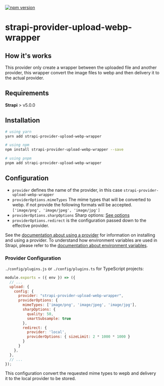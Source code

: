 [![npm version](https://badge.fury.io/js/strapi-provider-upload-webp-wrapper.svg?icon=si%3Anpm)](https://badge.fury.io/js/strapi-provider-upload-webp-wrapper)

# strapi-provider-upload-webp-wrapper

## How it's works
This provider only create a wrapper between the uploaded file and another provider, this wrapper convert the image files to webp and then delivery it to the actual provider.

## Requirements
**Strapi** > v5.0.0

## Installation

```bash
# using yarn
yarn add strapi-provider-upload-webp-wrapper

# using npm
npm install strapi-provider-upload-webp-wrapper --save

# using pnpm
pnpm add strapi-provider-upload-webp-wrapper
```

## Configuration

- `provider` defines the name of the provider, in this case `strapi-provider-upload-webp-wrapper`
- `providerOptions.mimeTypes` The mime types that will be converted to webp. if not provide the following formats will be accepted. `['image/png', 'image/jpeg', 'image/jpg']`
- `providerOptions.sharpOptions` Sharp options: [See options](https://sharp.pixelplumbing.com/api-output#webp)
- `providerOptions.redirect` is the configuration passed down to the effective provider.

See the [documentation about using a provider](https://docs.strapi.io/developer-docs/latest/plugins/upload.html#using-a-provider) for information on installing and using a provider. To understand how environment variables are used in Strapi, please refer to the [documentation about environment variables](https://docs.strapi.io/developer-docs/latest/setup-deployment-guides/configurations/optional/environment.html#environment-variables).

### Provider Configuration

`./config/plugins.js` or `./config/plugins.ts` for TypeScript projects:

```js
module.exports = ({ env }) => ({
  // ...
  upload: {
    config: {
      provider: "strapi-provider-upload-webp-wrapper",
      providerOptions: {
        mimeTypes: ['image/png', 'image/jpeg', 'image/jpg'],
        sharpOptions: {
          quality: 50,
          smartSubsample: true
        },
        redirect: {
          provider: 'local',
          providerOptions: { sizeLimit: 2 * 1000 * 1000 }
        }
      }
    },
  },
  // ...
});
```
This configuration convert the requested mime types to wepb and delivery it to the local provider to be stored.